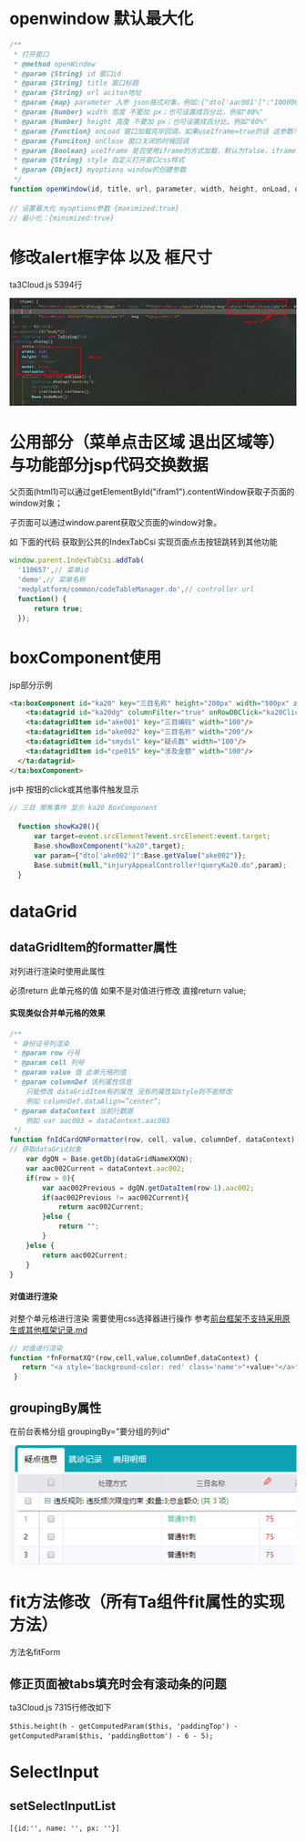 # openwindow 默认最大化

```javascript
/**
 * 打开窗口
 * @method openWindow
 * @param {String} id 窗口id
 * @param {String} title 窗口标题
 * @param {String} url aciton地址
 * @param {map} parameter 入参 json格式对象，例如:{"dto['aac001']":"1000001","dto['aac002']":"01"}
 * @param {Number} width 宽度 不要加 px；也可设置成百分比，例如"80%"
 * @param {Number} height 高度 不要加 px；也可设置成百分比，例如"80%"
 * @param {Function} onLoad 窗口加载完毕回调，如果useIframe=true的话 这参数不起作用
 * @param {Funciton} onClose 窗口关闭的时候回调
 * @param {Boolean} useIframe 是否使用iframe的方式加载，默认为false，iframe方式会存在seesion丢失，应当避免;为true的时候，打开页面为一个完整的jsp页面
 * @param {String} style 自定义打开窗口css样式
 * @param {Object} myoptions window的创建参数
 */
function openWindow(id, title, url, parameter, width, height, onLoad, onClose, useIframe, style, myoptions)

// 设置最大化 myoptions参数 {maximized:true}
// 最小化：{minimized:true}

```

# 修改alert框字体 以及 框尺寸

ta3Cloud.js 5394行

![img](../../img/clip_image002.jpg)

# 公用部分（菜单点击区域 退出区域等）与功能部分jsp代码交换数据

父页面(html1)可以通过getElementById("ifram1").contentWindow获取子页面的window对象；

子页面可以通过window.parent获取父页面的window对象。

如 下面的代码 获取到公共的IndexTabCsi 实现页面点击按钮跳转到其他功能

```js
window.parent.IndexTabCsi.addTab(
  '110657',// 菜单id
  'demo',// 菜单名称
  'medplatform/common/codeTableManager.do',// controller url
  function() {
      return true;
  });
```

# boxComponent使用

jsp部分示例

```html
<ta:boxComponent id="ka20" key="三目名称" height="200px" width="500px" arrowPosition="vertical">
    <ta:datagrid id="ka20dg" columnFilter="true" onRowDBClick="ka20ClickCbk" fit="true">
    <ta:datagridItem id="ake001" key="三目编码" width="100"/>
    <ta:datagridItem id="ake002" key="三目名称" width="200"/>
    <ta:datagridItem id="smydsl" key="疑点数" width="100"/>
    <ta:datagridItem id="cpe015" key="涉及金额" width="100"/>
  </ta:datagrid>
</ta:boxComponent>
```

js中 按钮的click或其他事件触发显示

```js
// 三目 聚焦事件 显示 ka20 BoxComponent

  function showKa20(){
      var target=event.srcElement?event.srcElement:event.target;
      Base.showBoxComponent("ka20",target);
      var param={"dto['ake002']":Base.getValue("ake002")};
      Base.submit(null,"injuryAppealController!queryKa20.do",param);
  }
```

# dataGrid

## dataGridItem的formatter属性

对列进行渲染时使用此属性

必须return 此单元格的值 如果不是对值进行修改 直接return value;

#### 实现类似合并单元格的效果

```js
/**
 * 身份证号列渲染
 * @param row 行号 
 * @param cell 列号 
 * @param value 值 此单元格的值
 * @param columnDef 该列属性信息
	只能修改 dataGridItem有的属性 没有的属性如style则不能修改
	例如 columnDef.dataAlign=”center”;
 * @param dataContext 当前行数据 
	例如 var aac003 = dataContext.aac003
 */
function fnIdCardQNFormatter(row, cell, value, columnDef, dataContext) {
// 获取dataGrid对象
    var dgQN = Base.getObj(dataGridNameXXQN);
    var aac002Current = dataContext.aac002;
    if(row > 0){
        var aac002Previous = dgQN.getDataItem(row-1).aac002;
        if(aac002Previous != aac002Current){
            return aac002Current;
        }else {
            return "";
        }
    }else {
        return aac002Current;
    }
}

```

#### 对值进行渲染

对整个单元格进行渲染 需要使用css选择器进行操作 参考[前台框架不支持采用原生或其他框架记录.md](./前台框架不支持采用原生或其他框架记录.md "点我跳转")

```js
// 对值进行渲染
function *fnFormatXQ*(row,cell,value,columnDef,dataContext) {
   return "<a style='background-color: red' class='name'>"+value+"</a>";
 }
```

## groupingBy属性

在前台表格分组 groupingBy="要分组的列id"

![img](../../img/clip_image003.png)

# fit方法修改（所有Ta组件fit属性的实现方法）

方法名fitForm

## 修正页面被tabs填充时会有滚动条的问题

ta3Cloud.js 7315行修改如下

`$this.height(h - getComputedParam($this, 'paddingTop') - getComputedParam($this, 'paddingBottom') - 6 - 5);`



# SelectInput
## setSelectInputList
`[{id:'', name: '', px: ''}]`



 